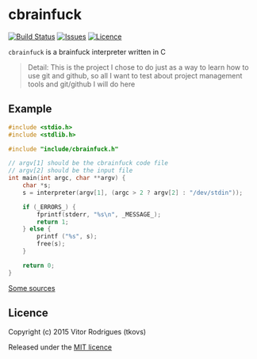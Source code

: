 cbrainfuck
=====
[![Build Status](https://travis-ci.org/tkovs/cbrainfuck.svg?branch=master)](https://travis-ci.org/tkovs/cbrainfuck)
[![Issues](https://img.shields.io/github/issues/tkovs/cbrainfuck.svg)](https://github.com/tkovs/cbrainfuck/issues)
[![Licence](https://img.shields.io/badge/licence-MIT-red.svg?style=flat)](LICENCE)

`cbrainfuck` is a brainfuck interpreter written in C

> Detail: This is the project I chose to do just as a way to learn how to use git and github, so all I want to test about project management tools and git/github I will do here

## Example

```cpp
#include <stdio.h>
#include <stdlib.h>

#include "include/cbrainfuck.h"

// argv[1] should be the cbrainfuck code file
// argv[2] should be the input file
int main(int argc, char **argv) {
    char *s;
    s = interpreter(argv[1], (argc > 2 ? argv[2] : "/dev/stdin"));

    if (_ERRORS_) {
        fprintf(stderr, "%s\n", _MESSAGE_);
        return 1;
    } else {
        printf ("%s", s);
        free(s);
    }

    return 0;
}
```

[Some sources](http://esoteric.sange.fi/brainfuck/)

## Licence

Copyright (c) 2015 Vitor Rodrigues (tkovs)

Released under the [MIT licence](https://github.com/tkovs/cbrainfuck/blob/master/LICENCE)

